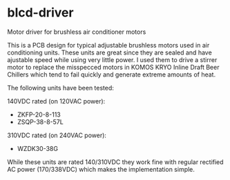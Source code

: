 # blcd-driver
Motor driver for brushless air conditioner motors

This is a PCB design for typical adjustable brushless motors used in air conditioning units. These units are great since they are sealed and have ajustable speed while using very little power. I used them to drive a stirrer motor to replace the misspecced motors in KOMOS KRYO Inline Draft Beer Chillers which tend to fail quickly and generate extreme amounts of heat.

The following units have been tested:

140VDC rated (on 120VAC power):
- ZKFP-20-8-113
- ZSQP-38-8-57L

310VDC rated (on 240VAC power):
- WZDK30-38G

While these units are rated 140/310VDC they work fine with regular rectified AC power (170/338VDC) which makes the implementation simple.
